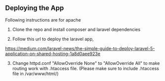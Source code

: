Deploying the App
----------------
Following instructions are for apache 

1. Clone the repo and install composer and laravel dependencies

2. Follow this url to deploy the laravel app,

https://medium.com/laravel-news/the-simple-guide-to-deploy-laravel-5-application-on-shared-hosting-1a8d0aee923e

3. Change httpd.conf "AllowOverride None" to "AllowOverride All" to make routing work with .htaccess file. (Please make sure to include .htaccess file in /var/www/html/)
